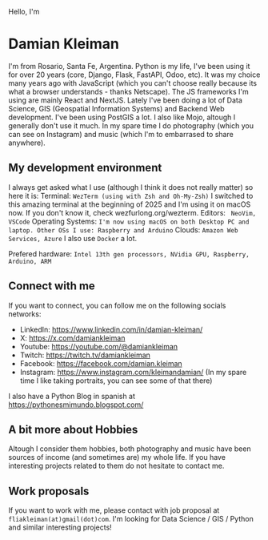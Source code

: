 Hello, I'm 
# Damian Kleiman

I'm from Rosario, Santa Fe, Argentina. 
Python is my life, I've been using it for over 20 years (core, Django, Flask, FastAPI, Odoo, etc). It was my choice many years ago with JavaScript (which you can't choose really because its what a browser understands - thanks Netscape). The JS frameworks I'm using are mainly React and  NextJS.
Lately I've been doing a lot of Data Science, GIS (Geospatial Information Systems) and Backend Web development. I've been using PostGIS a lot. I also like Mojo, altough I generally don't use it much.
In my spare time I do photography (which you can see on Instagram) and music (which I'm to embarrased to share anywhere).

## My development environment

I always get asked what I use (although I think it does not really matter) so here it is:
Terminal:
`
WezTerm (using with Zsh and Oh-My-Zsh)
`
I switched to this amazing terminal at the beginning of 2025 and I'm using it on macOS now. If you don't know it, check wezfurlong.org/wezterm.
Editors:
` 
NeoVim, VSCode
`
Operating Systems:
`
I'm now using macOS on both Desktop PC and laptop. Other OSs I use: Raspberry and Arduino
`
Clouds:
`
Amazon Web Services, Azure
`
I also use `Docker` a lot.

Prefered hardware:
`
Intel 13th gen processors, NVidia GPU, Raspberry, Arduino, ARM
`


## Connect with me
If you want to connect, you can follow me on the following socials networks:
- LinkedIn: https://www.linkedin.com/in/damian-kleiman/
- X: https://x.com/damiankleiman
- Youtube: https://youtube.com/@damiankleiman
- Twitch: https://twitch.tv/damiankleiman
- Facebook: https://facebook.com/damian.kleiman
- Instagram: https://www.instagram.com/kleimandamian/
  (In my spare time I like taking portraits, you can see some of that there)

I also have a Python Blog in spanish at https://pythonesmimundo.blogspot.com/

## A bit more about Hobbies
Altough I consider them hobbies, both photography and music have been sources of income (and sometimes are) my whole life. If you have interesting projects related to them do not hesitate to contact me.

## Work proposals
If you want to work with me, please contact with job proposal at `fliakleiman(at)gmail(dot)com`. I'm looking for Data Science / GIS / Python and similar interesting projects! 
